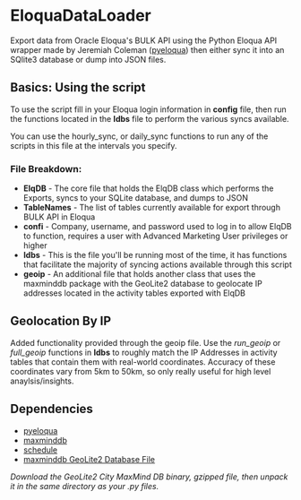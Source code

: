# EloquaDataLoader
Export data from Oracle Eloqua's BULK API using the Python Eloqua API wrapper made by Jeremiah Coleman ([pyeloqua](https://pypi.python.org/pypi/pyeloqua/0.5.6)) then either sync it into an SQlite3 database or dump into JSON files.

## Basics: Using the script
To use the script fill in your Eloqua login information in **config** file, then run the functions located in the **ldbs** file to perform the various syncs available.

You can use the hourly_sync, or daily_sync functions to run any of the scripts in this file at the intervals you specify.

### File Breakdown:
* **ElqDB** - The core file that holds the ElqDB class which performs the Exports, syncs to your SQLite database, and dumps to JSON
* **TableNames** - The list of tables currently available for export through BULK API in Eloqua
* **confi** - Company, username, and password used to log in to allow ElqDB to function, requires a user with Advanced Marketing User privileges or higher
* **ldbs** - This is the file you'll be running most of the time, it has functions that facilitate the majority of syncing actions available through this script
* **geoip** - An additional file that holds another class that uses the maxminddb package with the GeoLite2 database to geolocate IP addresses located in the activity tables exported with ElqDB

## Geolocation By IP
Added functionality provided through the geoip file. Use the *run_geoip* or *full_geoip* functions in **ldbs** to roughly match the IP Addresses in activity tables that contain them with real-world coordinates. Accuracy of these coordinates vary from 5km to 50km, so only really useful for high level anaylsis/insights. 

## Dependencies
* [pyeloqua](https://pypi.python.org/pypi/pyeloqua/0.5.6)
* [maxminddb](https://pypi.python.org/pypi/maxminddb)
* [schedule](https://pypi.python.org/pypi/schedule)
* [maxminddb GeoLite2 Database File](https://dev.maxmind.com/geoip/geoip2/geolite2/)

*Download the GeoLite2 City MaxMind DB binary, gzipped file, then unpack it in the same directory as your .py files.*
